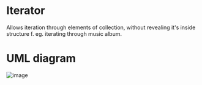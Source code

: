 # Iterator
Allows iteration through elements of collection, without revealing it's inside structure f. eg. iterating through music album.

# UML diagram
![image](https://github.com/przemekdan1/design_patterns/assets/101727232/3ca81a40-a7c0-432b-b409-e1daf5e67439)



